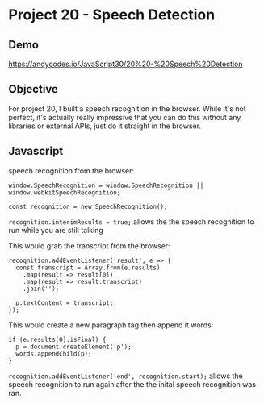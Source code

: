# Project 20 - Speech Detection

## Demo

https://andycodes.io/JavaScript30/20%20-%20Speech%20Detection

## Objective

For project 20, I built a speech recognition in the browser. While it's not perfect, it's actually really impressive that you can do this without any libraries or external APIs, just do it straight in the browser.

## Javascript

speech recognition from the browser:

```
window.SpeechRecognition = window.SpeechRecognition || window.webkitSpeechRecognition;

const recognition = new SpeechRecognition();
```

`recognition.interimResults = true;` allows the the speech recognition to run while you are still talking

This would grab the transcript from the browser:

```
recognition.addEventListener('result', e => {
  const transcript = Array.from(e.results)
    .map(result => result[0])
    .map(result => result.transcript)
    .join('');

  p.textContent = transcript;
});
```

This would create a new paragraph tag then append it words:

```
if (e.results[0].isFinal) {
  p = document.createElement('p');
  words.appendChild(p);
}
```

`recognition.addEventListener('end', recognition.start);` allows the speech recognition to run again after the the inital speech recognition was ran.
